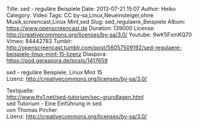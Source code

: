 Title: sed - reguläre Beispiele
Date: 2013-07-21 15:07
Author: Heiko
Category: Video
Tags: CC by-sa,Linux,Neueinsteiger,ohne Musik,screencast,Linux Mint,sed
Slug: sed_regulaere_Beispiele
Album: https://www.openscreencast.de
Duration: 139000
License: http://creativecommons.org/licenses/by-sa/3.0/
Youtube: 9wK5FxmKQ70
Vimeo: 84442783
Tumblr: http://openscreencast.tumblr.com/post/56057509192/sed-regulaere-beispiele-linux-mint-15-lizenz
Diaspora: https://pod.geraspora.de/posts/1417659

sed - reguläre Beispiele, Linux Mint 15  
Lizenz: <http://creativecommons.org/licenses/by-sa/3.0/>  
  
Textquelle:  
<http://www.tty1.net/sed-tutorium/sec-grundlagen.html>  
sed Tutorium - Eine Einführung in sed  
von Thomas Pircher  
Lizenz: <http://creativecommons.org/licenses/by-sa/3.0/>

